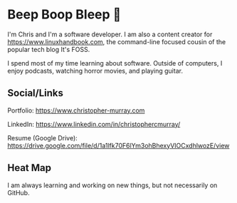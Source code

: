 # Beep Boop Bleep 👋

I'm Chris and I'm a software developer. I am also a content creator for https://www.linuxhandbook.com, the command-line focused cousin of the popular tech blog It's FOSS. 

I spend most of my time learning about software. Outside of computers, I enjoy podcasts, watching horror movies, and playing guitar. 

## Social/Links
Portfolio: https://www.christopher-murray.com

LinkedIn: https://www.linkedin.com/in/christophercmurray/

Resume (Google Drive): https://drive.google.com/file/d/1a1lfk70F6lYm3ohBhexyVIOCxdhlwozE/view

## Heat Map
I am always learning and working on new things, but not necessarily on GitHub. 
